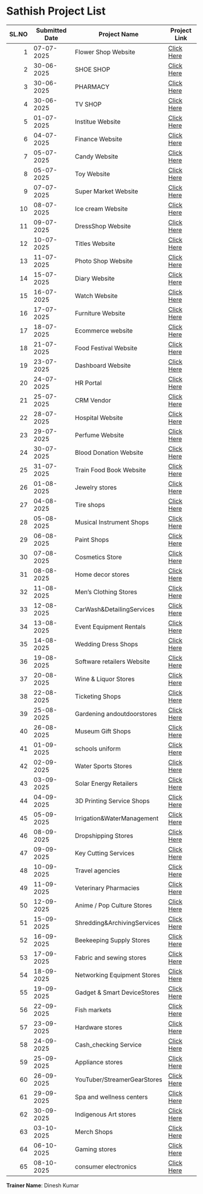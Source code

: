 # Sathish Project List

| SL.NO | Submitted Date | Project Name               | Project Link                                                                 |
|------:|----------------|---------------------------|------------------------------------------------------------------------------|
| 1     | 07-07-2025     | Flower Shop Website       | [Click Here](https://satishkumarp6949.github.io/Decor/)                      |
| 2     | 30-06-2025     | SHOE SHOP                 | [Click Here](https://satishkumarp6949.github.io/flipflop/)                   |
| 3     | 30-06-2025     | PHARMACY                  | [Click Here](https://satishkumarp6949.github.io/Capsies/)                    |
| 4     | 30-06-2025     | TV SHOP                   | [Click Here](https://satishkumarp6949.github.io/Televisionsite/)             |
| 5     | 01-07-2025     | Institue Website          | [Click Here](https://satishkumarp6949.github.io/Tecno/)                      |
| 6     | 04-07-2025     | Finance Website           | [Click Here](https://satishkumarp6949.github.io/Ribbon/)                     |
| 7     | 05-07-2025     | Candy Website             | [Click Here](https://satishkumarp6949.github.io/PopCandy/)                   |
| 8     | 05-07-2025     | Toy Website               | [Click Here](https://satishkumarp6949.github.io/Toy-Shop/)                   |
| 9     | 07-07-2025     | Super Market Website      | [Click Here](https://satishkumarp6949.github.io/Fresh-mart/)                 |
| 10    | 08-07-2025     | Ice cream Website         | [Click Here](https://satishkumarp6949.github.io/IceCream/)                   |
| 11    | 09-07-2025     | DressShop Website         | [Click Here](https://satishkumarp6949.github.io/DressShop/)                  |
| 12    | 10-07-2025     | Titles Website            | [Click Here](https://satishkumarp6949.github.io/Tiles-website/)              |
| 13    | 11-07-2025     | Photo Shop Website        | [Click Here](https://satishkumarp6949.github.io/photostudio/)                |
| 14    | 15-07-2025     | Diary Website             | [Click Here](https://satishkumarp6949.github.io/SK-Dairy/)                   |
| 15    | 16-07-2025     | Watch Website             | [Click Here](https://satishkumarp6949.github.io/watch-website/)              |
| 16    | 17-07-2025     | Furniture Website         | [Click Here](https://satishkumarp6949.github.io/furniturestore/)             |
| 17    | 18-07-2025     | Ecommerce website         | [Click Here](https://satishkumarp6949.github.io/Ecommerce-Site/)             |
| 18    | 21-07-2025     | Food Festival Website     | [Click Here](https://satishkumarp6949.github.io/sweets/)                     |
| 19    | 23-07-2025     | Dashboard Website         | [Click Here](https://satishkumarp6949.github.io/dashboard/)                  |
| 20    | 24-07-2025     | HR Portal                 | [Click Here](https://satishkumarp6949.github.io/HR-Portal/)                  |
| 21    | 25-07-2025     | CRM Vendor                | [Click Here](https://satishkumarp6949.github.io/CRM-Vendor/)                 |
| 22    | 28-07-2025     | Hospital Website          | [Click Here](https://satishkumarp6949.github.io/Hospital-Website/)           |
| 23    | 29-07-2025     | Perfume Website           | [Click Here](https://satishkumarp6949.github.io/perfume-website/)            |
| 24    | 30-07-2025     | Blood Donation Website    | [Click Here](https://satishkumarp6949.github.io/blood-website/)              |
| 25    | 31-07-2025     | Train Food Book Website   | [Click Here](https://satishkumarp6949.github.io/train-website/)              |
| 26    | 01-08-2025     | Jewelry stores            | [Click Here](https://satishkumarp6949.github.io/Jewellary-website/)          |
| 27    | 04-08-2025     | Tire shops                | [Click Here](https://satishkumarp6949.github.io/Tyres-website/)              |
| 28    | 05-08-2025     | Musical Instrument Shops  | [Click Here](https://satishkumarp6949.github.io/musical-website/)            |
| 29    | 06-08-2025     | Paint Shops               | [Click Here](https://satishkumarp6949.github.io/Paint-Website/)              |
| 30    | 07-08-2025     | Cosmetics Store           | [Click Here](https://satishkumarp6949.github.io/Cosmetics/)                  |
| 31    | 08-08-2025     | Home decor stores         | [Click Here](https://satishkumarp6949.github.io/House-decor/)                |
| 32    | 11-08-2025     | Men’s Clothing Stores     | [Click Here](https://satishkumarp6949.github.io/Men-Apparels/)               |
| 33    | 12-08-2025     | CarWash&DetailingServices | [Click Here](https://satishkumarp6949.github.io/car-wash/)                   |
| 34    | 13-08-2025     | Event Equipment Rentals   | [Click Here](https://satishkumarp6949.github.io/Event/)                      |
| 35    | 14-08-2025     | Wedding Dress Shops       | [Click Here](https://satishkumarp6949.github.io/wedding-Dress/)              |
| 36    | 19-08-2025     | Software retailers Website| [Click Here](https://satishkumarp6949.github.io/software/)                   |
| 37    | 20-08-2025     | Wine & Liquor Stores      | [Click Here](https://satishkumarp6949.github.io/Liquor-store/)               |
| 38    | 22-08-2025     | Ticketing Shops           | [Click Here](https://satishkumarp6949.github.io/Tickets-Store/)              |
| 39    | 25-08-2025     | Gardening andoutdoorstores| [Click Here](https://satishkumarp6949.github.io/Greenary/)                   |
| 40    | 26-08-2025     | Museum Gift Shops         | [Click Here](https://satishkumarp6949.github.io/MUSEUM/)                     |
| 41    | 01-09-2025     | schools uniform 	         | [Click Here](https://satishkumarp6949.github.io/uniforms/ )                  |
| 42    |02-09-2025      | Water Sports Stores	     | [Click Here](https://satishkumarp6949.github.io/water-store/)                |
|43     |03-09-2025	     | Solar Energy Retailers    | [Click Here](https://satishkumarp6949.github.io/solor/)                      |
|44     |04-09-2025      |3D Printing Service Shops	 | [Click Here](https://satishkumarp6949.github.io/3D-design-/)                 |
|45     |05-09-2025      |Irrigation&WaterManagement | [Click Here](https://satishkumarp6949.github.io/irrigation-system/)          |
|46     |08-09-2025      |Dropshipping Stores	       | [Click Here](https://satishkumarp6949.github.io/Dropping-store)              |
|47     |09-09-2025      |Key Cutting Services	     | [Click Here](https://satishkumarp6949.github.io/Locksmith/)                  |
|48     |10-09-2025	     |Travel agencies 	         | [Click Here](https://satishkumarp6949.github.io/travel-agency/)              |
|49     |11-09-2025	     |Veterinary Pharmacies	     | [Click Here](https://satishkumarp6949.github.io/Vetinary-Pharmacy/)          |
|50     |12-09-2025	     |Anime / Pop Culture Stores | [Click Here](https://satishkumarp6949.github.io/Anime/)                      |
|51     |15-09-2025	     |Shredding&ArchivingServices| [Click Here](https://satishkumarp6949.github.io/Shreading/)                  |
|52     |16-09-2025	     |Beekeeping Supply Stores	 | [Click Here](https://satishkumarp6949.github.io/honeycomb/)                  |
|53     |17-09-2025	     |Fabric and sewing stores	 | [Click Here](https://satishkumarp6949.github.io/fabrics/)                    |
|54     |18-09-2025	     |Networking Equipment Stores| [Click Here](https://satishkumarp6949.github.io/networking/)                 |
|55     |19-09-2025	     |Gadget & Smart DeviceStores| [Click Here](https://satishkumarp6949.github.io/gadgets/)                    |
|56     |22-09-2025	     |Fish markets               | [Click Here](https://satishkumarp6949.github.io/Fish-mart/)                  |
|57     |23-09-2025	     |Hardware stores	           | [Click Here](https://satishkumarp6949.github.io/Hardware/)                   |
|58     |24-09-2025	     |Cash_checking Service      | [Click Here](https://satishkumarp6949.github.io/cash/)                       |
|59     |25-09-2025	     |Appliance stores	         | [Click Here](https://satishkumarp6949.github.io/appliances/)                 |
|60     |26-09-2025	     |YouTuber/StreamerGearStores| [Click Here](https://satishkumarp6949.github.io/youtube/)                    |
|61     |29-09-2025	     |Spa and wellness centers	 | [Click Here](https://satishkumarp6949.github.io/spa/)                        |
|62     |30-09-2025	     |Indigenous Art stores	     | [Click Here](https://satishkumarp6949.github.io/art/)                        |
|63     |03-10-2025	     |Merch Shops	               | [Click Here](https://satishkumarp6949.github.io/mech/)                       |
|64     |06-10-2025	     |Gaming stores	             | [Click Here](https://satishkumarp6949.github.io/gaming/)                     |
|65     |08-10-2025	     |consumer electronics       | [Click Here](https://satishkumarp6949.github.io/conele/)                     |










**Trainer Name**: Dinesh Kumar
